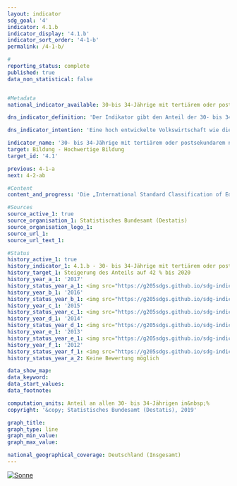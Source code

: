 ```yaml
---                   
layout: indicator                   
sdg_goal: '4'                   
indicator: 4.1.b                   
indicator_display: '4.1.b'                   
indicator_sort_order: '4-1-b'                   
permalink: /4-1-b/                   

#                   
reporting_status: complete                   
published: true                   
data_non_statistical: false                   


#Metadata                   
national_indicator_available: 30-bis 34-Jährige mit tertiärem oder postsekundarem nicht-tertiären Bildungsabschluss                   

dns_indicator_definition: 'Der Indikator gibt den Anteil der 30- bis 34-Jährigen an, die über einen Abschluss des Tertiärbereichs (Stufen 5 bis 8 der Internationalen Standardklassifikation des Bildungswesens, ISCED, 2011) oder einen postsekundaren nicht-tertiären Abschluss (Stufe 4 der ISCED) verfügen.'                   

dns_indicator_intention: 'Eine hoch entwickelte Volkswirtschaft wie die deutsche, in der der Dienstleistungssektor und der Bedarf an Wissen und Expertise immer stärker in den Vordergrund rücken, benötigt hoch qualifizierte Arbeitskräfte. Der Wert des Indikators soll daher bis zum Jahr 2020 auf 42&nbsp;% steigen.Diese Zielsetzung lehnt sich an das Ziel der Strategie „Europa 2020“ der Europäischen Union an: Bis 2020 soll ein Anteil von 40&nbsp;% der 30- bis 34-Jährigen in der Europäischen Union über einen tertiären Abschluss verfügen.'                   

indicator_name: '30- bis 34-Jährige mit tertiärem oder postsekundarem nicht-tertiären Abschluss'                   
target: Bildung - Hochwertige Bildung                   
target_id: '4.1'                   

previous: 4-1-a                   
next: 4-2-ab                   

#Content                    
content_and_progress: 'Die „International Standard Classification of Education (ISCED)“ ermöglicht es, Statistiken und Indikatoren zu Bildungsabschlüssen international zu vergleichen. Gleichwertig angesehene Abschlüsse werden dabei den gleichen ISCED-Stufen zugeordnet. <br><br>Die Daten für den Indikator stammen aus dem Mikrozensus, dessen jährliche Stichprobenerhebung 1&nbsp;% der Bevölkerung umfasst. Ergänzende Informationen bietet die Hochschulstatistik, die ebenfalls vom Statistischen Bundesamt erstellt wird. <br><br>Die Bezeichnung des Indikators hängt mit der Tradition der dualen Ausbildungssysteme in Deutschland zusammen. Neben den tertiären Abschlüssen an Hoch-, Fachhoch- und Verwaltungsfachhochschulen, Berufs- und Fachakademien sowie den Meister- und Technikerabschlüssen gibt es postsekundare nicht-tertiäre Abschlüsse des Sekundarbereichs II, die parallel oder nacheinander erworben werden. Hierzu zählen beispielsweise das Abitur an Abendgymnasien oder an Berufs- bzw. Technischen Oberschulen, der Abschluss einer Berufsausbildung nach dem Abitur oder einer vorangegangenen Berufsausbildung. Der Indikator umfasst daher sowohl die tertiären Abschlüsse entsprechend den Stufen 5 bis 8 der ISCED als auch die postsekundaren nicht-tertiären Abschlüsse der Stufe 4 der ISCED. <br><br>Ausgehend von 33,4&nbsp;% im Jahr 1999 stieg der Indikator bis zum Jahr 2017 um 15,5 Prozentpunkte auf 48,8&nbsp;% und liegt damit schon seit einigen Jahren über dem Zielwert für 2020. Dies trifft sowohl für Frauen (52,6&nbsp;%) als auch Männer (45,2&nbsp;%) zu. Das Verhältnis der geschlechtsspezifischen Anteile hat sich im Lauf der Zeit gewandelt: 1999 lag der Wert des Indikators bei Männern noch 3,8 Prozentpunkte höher als bei Frauen. Im Jahr 2006 lagen beide Geschlechter gleichauf. Seit 2007 ist nun der Anteil der Frauen mit einem tertiären oder postsekundaren nicht-tertiären Bildungsabschluss höher als der Anteil der Männer. <br><br>In vielen anderen Ländern gibt es keine postsekundaren nicht-tertiären Abschlüsse. Daher ist die europäische Version des Indikators aus der „Europa 2020“-Strategie der EU enger gefasst und berücksichtigt nur tertiäre Abschlüsse (ISCED-Stufen 5 bis 8). <br><br>Der europäische Indikator erreichte für die EU-28-Staaten nach einem kontinuierlichen Anstieg seit 2005 im Jahr 2017 insgesamt 39,9&nbsp;%. Wählt man auch für Deutschland diesen enger gefassten Indikator, so liegt der Wert im Jahr 2017 mit 34,0&nbsp;% um 5,9 Prozentpunkte unter dem EU-Wert. Im Jahr 2017 ist der Anteil der Frauen (34,2&nbsp;%) etwas höher als der Anteil der Männer (33,8&nbsp;%; nicht in der Grafik enthalten). <br><br>Die Gesamtzahl der Hochschulabsolventinnen und -absolventen im Jahr 2017 betrug 501&nbsp;734. Das sind 126,3&nbsp;% mehr als im Jahr 1999. Darunter waren 129&nbsp;646 Absolventinnen und Absolventen der Ingenieurwissenschaften (206,2&nbsp;% mehr als 1999) und 55&nbsp;133 Absolventinnen und Absolventen der Mathematik und Naturwissenschaften (69,4&nbsp;% mehr als 1999).'                   

#Sources
source_active_1: true                           
source_organisation_1: Statistisches Bundesamt (Destatis)                           
source_organisation_logo_1:                            
source_url_1:                            
source_url_text_1:                            

#Status                   
history_active_1: true                   
history_indicator_1: 4.1.b - 30- bis 34-Jährige mit tertiärem oder postsekundarem nicht-tertiären Abschluss                   
history_target_1: Steigerung des Anteils auf 42 % bis 2020
history_year_a_1: '2017'                           
history_status_year_a_1: <img src="https://g205sdgs.github.io/sdg-indicators/public/Wettersymbole/Sonne.png" alt="Sonne" />
history_year_b_1: '2016'                           
history_status_year_b_1: <img src="https://g205sdgs.github.io/sdg-indicators/public/Wettersymbole/Sonne.png" alt="Sonne" />
history_year_c_1: '2015'                           
history_status_year_c_1: <img src="https://g205sdgs.github.io/sdg-indicators/public/Wettersymbole/Sonne.png" alt="Sonne" />
history_year_d_1: '2014'                           
history_status_year_d_1: <img src="https://g205sdgs.github.io/sdg-indicators/public/Wettersymbole/Sonne.png" alt="Sonne" />
history_year_e_1: '2013'                           
history_status_year_e_1: <img src="https://g205sdgs.github.io/sdg-indicators/public/Wettersymbole/Sonne.png" alt="Sonne" />
history_year_f_1: '2012'                           
history_status_year_f_1: <img src="https://g205sdgs.github.io/sdg-indicators/public/Wettersymbole/Sonne.png" alt="Sonne" />
history_status_year_a_2: Keine Bewertung möglich

data_show_map: 
data_keyword:                    
data_start_values:                    
data_footnote:                    

computation_units: Anteil an allen 30- bis 34-Jährigen in&nbsp;%                   
copyright: '&copy; Statistisches Bundesamt (Destatis), 2019'                   

graph_title:                    
graph_type: line                   
graph_min_value:                    
graph_max_value:                    

national_geographical_coverage: Deutschland (Insgesamt)                   
---
```

<a href="https://nachhaltige-entwicklung-deutschland.github.io/open-sdg-site-starter/status/"><img src="https://g205sdgs.github.io/sdg-indicators/public/Wettersymbole/Sonne.png" alt="Sonne" />                           
</a>